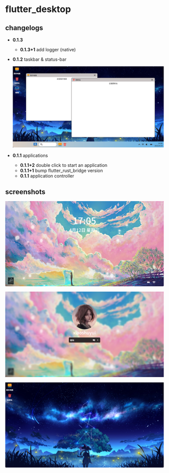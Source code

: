 # flutter_desktop

## changelogs

* **0.1.3**

  * **0.1.3+1** add logger (native)

* **0.1.2** taskbar & status-bar

  ![image-20230414145815436](./screenshots/image-20230414145815436.png)

* **0.1.1** applications

  * **0.1.1+2** double click to start an application
  * **0.1.1+1** bump flutter_rust_bridge version
  * **0.1.1** application controller

## screenshots

![image-20230412170517345](./screenshots/image-20230412170517345.png)

![image-20230412170645065](./screenshots/image-20230412170645065.png)

![image-20230413162131965](./screenshots/image-20230413162131965.png)
